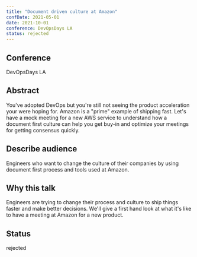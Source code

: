 ```yaml
---
title: "Document driven culture at Amazon"
confDate: 2021-05-01
date: 2021-10-01
conference: DevOpsDays LA
status: rejected
---
```


## Conference
DevOpsDays LA

## Abstract
You've adopted DevOps but you're still not seeing the product acceleration your were hoping for. Amazon is a "prime" example of shipping fast. Let's have a mock meeting for a new AWS service to understand how a document first culture can help you get buy-in and optimize your meetings for getting consensus quickly.

## Describe audience
Engineers who want to change the culture of their companies by using document first process and tools used at Amazon.

## Why this talk
Engineers are trying to change their process and culture to ship things faster and make better decisions. We'll give a first hand look at what it's like to have a meeting at Amazon for a new product.

## Status
rejected
